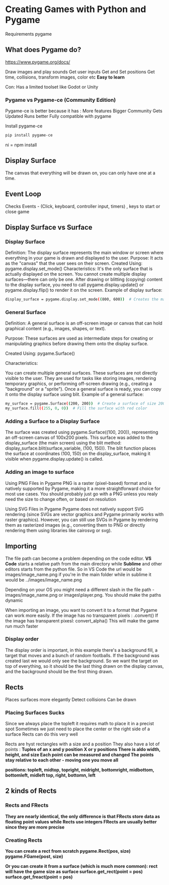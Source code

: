 ﻿# Creating Games with Python and Pygame

Requirements
pygame

## What does Pygame do?
https://www.pygame.org/docs/

Draw images and play sounds
Get user inputs
Get and Set positions
Get time, collisions, transform images, color etc
<strong> Easy to learn </strong>

Con:
Has a limited toolset like Godot or Unity

### Pygame vs Pygame-ce (Community Edition)
Pygame-ce is better because it has :
More features
Bigger Community
Gets Updated
Runs better
Fully compatible with pygame

Install pygame-ce
```bash
pip install pygame-ce
```
<italic>ni = npm install</italic>

## Display Surface
The canvas that everything will be drawn on, you can only have one at a time.

## Event Loop
Checks Events - (Click, keyboard, controller input, timers) , keys to start or close game

## Display Surface vs Surface
### Display Surface
Definition: The display surface represents the main window or screen where everything in your game is drawn and displayed to the user.
Purpose: It acts as the "canvas" that the user sees on their screen.
Created Using: pygame.display.set_mode()
Characteristics:
It's the only surface that is actually displayed on the screen.
You cannot create multiple display surfaces—there can only be one.
After drawing or blitting (copying) content to the display surface, you need to call pygame.display.update() or pygame.display.flip() to render it on the screen.
Example of display surface:
```bash
display_surface = pygame.display.set_mode((800, 600))  # Creates the main window
```
### General Surface
Definition: A general surface is an off-screen image or canvas that can hold graphical content (e.g., images, shapes, or text).

Purpose: These surfaces are used as intermediate steps for creating or manipulating graphics before drawing them onto the display surface.

Created Using: pygame.Surface()

Characteristics:

You can create multiple general surfaces.
These surfaces are not directly visible to the user.
They are used for tasks like storing images, rendering temporary graphics, or performing off-screen drawing (e.g., creating a "background" or a "sprite").
Once a general surface is ready, you can copy it onto the display surface using blit.
Example of a general surface:
```bash
my_surface = pygame.Surface((200, 200))  # Create a surface of size 200x200
my_surface.fill((255, 0, 0))  # Fill the surface with red color
```

### Adding a Surface to a Display Surface
The surface was created using pygame.Surface((100, 200)), representing an off-screen canvas of 100x200 pixels. This surface was added to the display_surface (the main screen) using the blit method: display_surface.blit(surface_variable, (100, 150)). The blit function places the surface at coordinates (100, 150) on the display_surface, making it visible when pygame.display.update() is called.

### Adding an image to surface
Using PNG Files in Pygame
PNG is a raster (pixel-based) format and is natively supported by Pygame, making it a more straightforward choice for most use cases. You should probably just go with a PNG unless you realy need the size to change often, or based on resolution

Using SVG Files in Pygame
Pygame does not natively support SVG rendering (since SVGs are vector graphics and Pygame primarily works with raster graphics). However, you can still use SVGs in Pygame by rendering them as rasterized images (e.g., converting them to PNG or directly rendering them using libraries like cairosvg or svg).

## Importing
The file path can become a problem depending on the code editor. <strong>VS Code</strong> starts a relative path from the main directory while <strong>Sublime</strong> and other editors starts from the python file.
So in VS Code the url would be images/image_name.png if you're in the main folder while in sublime it would be ../images/image_name.png

Depending on your OS you might need a different slash in the file path - images/image_name.png or images\player.png.
You should make the paths dynamic

When importing an image, you want to convert it to a format that Pygame can work more easily. 
If the image has no transparent pixels : .convert()
If the image has transparent pixesl: convert_alpha()
This will make the game run much faster

### Display order
The display order is important, in this example there's a background fill, a target that moves and a bunch of random footballs. If the background was created last we would only see the background.
So we want the target on top of everything, so it should be the last thing drawn on the display canvas, and the background should be the first thing drawn.

## Rects
Places surfaces more elegantly
Detect collisions
Can be drawn

### Placing Surfaces Sucks
Since we always place the topleft it requires math to place it in a precist spot
Sometimes we just need to place the center or the right side of a surface
Rects can do this very well

Rects are hyst rectangles with a size and a position
They also have a lot of points :
<strong>Tuples</stronhg> of an x and y position
X or y positions
There is aldo width, height, and size
Each point can be measured and changed
The points stay relative to each other - moving one you move all

positions: topleft, midtop, topright, midright, bottomright, midbottom, bottomleft, midleft
top, right, bottomn, left

## 2 kinds of Rects
### Rects and FRects

They are nearly identical, the only difference is that FRects store data as floating point values while Rects use integers
FRects are usually better since they are more precise

### Creating Rects
You can create a rect from scratch
pygame.Rect(pos, size)
pygame.FGame(post, size)

Or you can create it from a surface (which is much more common):
rect will have the game size as surface
surface.get_rect(point = pos)
surface.get_freact(point = pos)